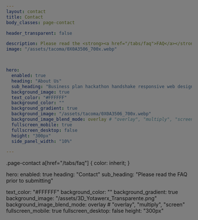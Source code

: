 ```yaml
---
layout: contact
title: Contact
body_classes: page-contact

header_transparent: false

description: Please read the <strong><a href="/tabs/faq">FAQ</a></strong> prior to submitting
image: "/assets/tacoma/0X0A3506_700x.webp"



hero:
  enabled: true
  heading: "About Us"
  sub_heading: "Business plan hackathon handshake responsive web design."
  background_image: true
  text_color: "#FFFFFF"
  background_color: ""
  background_gradient: true
  background_image: "/assets/tacoma/0X0A3506_700x.webp"
  background_image_blend_mode: overlay # "overlay", "multiply", "screen"
  fullscreen_mobile: true
  fullscreen_desktop: false
  height: "300px"
  side_panel_width: "10%"

---
```

.page-contact a[href="/tabs/faq"] {
    color: inherit;
}



<style>
  .overlay {
    position: absolute;
    top: 0;
    left: 0;
    width: 100%;
    height: 100%;
    background-color: rgba(0, 0, 0, 0.5); /* Adjust the opacity here */
    z-index: 1; /* Ensure it's above the image */
  }
</style>

<div class="overlay"></div>


hero:
  enabled: true
  heading: "Contact"
  sub_heading: "Please read the FAQ prior to submitting"
  
  
  text_color: "#FFFFFF"
  background_color: ""
  background_gradient: true
  background_image: "/assets/3D_Yotawerx_Transparente.png"
  background_image_blend_mode: overlay # "overlay", "multiply", "screen"
  fullscreen_mobile: true
  fullscreen_desktop: false
  height: "300px"